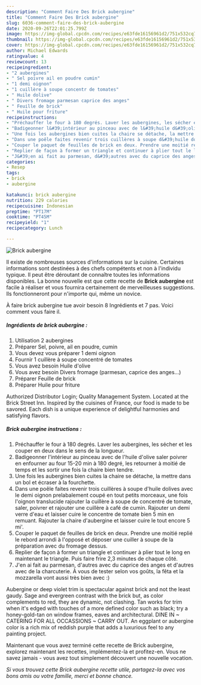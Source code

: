 ```yaml
---
description: "Comment Faire Des Brick aubergine"
title: "Comment Faire Des Brick aubergine"
slug: 6036-comment-faire-des-brick-aubergine
date: 2020-09-26T22:01:25.799Z
image: https://img-global.cpcdn.com/recipes/e63fde16156961d2/751x532cq70/brick-aubergine-photo-principale-de-la-recette.jpg
thumbnail: https://img-global.cpcdn.com/recipes/e63fde16156961d2/751x532cq70/brick-aubergine-photo-principale-de-la-recette.jpg
cover: https://img-global.cpcdn.com/recipes/e63fde16156961d2/751x532cq70/brick-aubergine-photo-principale-de-la-recette.jpg
author: Michael Edwards
ratingvalue: 4
reviewcount: 13
recipeingredient:
- "2 aubergines"
- " Sel poivre ail en poudre cumin"
- "1 demi oignon"
- "1 cuillère à soupe concentr de tomates"
- " Huile dolive"
- " Divers fromage parmesan caprice des anges"
- " Feuille de brick"
- " Huile pour friture"
recipeinstructions:
- "Préchauffer le four à 180 degrés. Laver les aubergines, les sécher et les couper en deux dans le sens de la longueur."
- "Badigeonner l&#39;intérieur au pinceau avec de l&#39;huile d&#39;olive saler poivrer en enfourner au four 15-20 min à 180 degré, les retourner à moitié de temps et les sortir une fois la chaire bien tendre."
- "Une fois les aubergines bien cuites la chaire se détache, la mettre dans un bol et écraser à la fourchette."
- "Dans une poêle faites revenir trois cuillères à soupe d&#39;huile dolives avec le demi oignon prelabalement coupé en tout petits morceaux, une fois l&#39;oignon translucide rajouter la cuillère à soupe de concentré de tomate, saler, poivrer et rajouter une cuillère à café de cumin. Rajouter un demi verre d&#39;eau et laisser cuire le concentre de tomate bien 5 min en remuant. Rajouter la chaire d&#39;aubergine et laisser cuire le tout encore 5 mi&#39;."
- "Couper le paquet de feuilles de brick en deux. Prendre une moitié replié le rebord arrondi à l&#39;opposé et déposer une cuiller à soupe de la préparation avec du fromage dessus."
- "Replier de façon à former un triangle et continuer à plier tout le long en maintenant le triangle. Puis faire frire 2,3 minutes de chaque côté."
- "J&#39;en ai fait au parmesan, d&#39;autres avec du caprice des anges et d&#39;autres avec de la charcuterie. À vous de tester selon vos goûts, la fêta et la mozzarella vont aussi très bien avec :)"
categories:
- Resep
tags:
- brick
- aubergine

katakunci: brick aubergine 
nutrition: 229 calories
recipecuisine: Indonesian
preptime: "PT17M"
cooktime: "PT45M"
recipeyield: "1"
recipecategory: Lunch

---
```



![Brick aubergine](https://img-global.cpcdn.com/recipes/e63fde16156961d2/751x532cq70/brick-aubergine-photo-principale-de-la-recette.jpg)

Il existe de nombreuses sources d'informations sur la cuisine. Certaines informations sont destinées à des chefs compétents et non à l'individu typique. Il peut être déroutant de connaître toutes les informations disponibles. La bonne nouvelle est que cette recette de <strong> Brick aubergine </strong> est facile à réaliser et vous fournira certainement de merveilleuses suggestions. Ils fonctionneront pour n'importe qui, même un novice.

<!--inarticleads1-->

À faire brick aubergine tue avoir besoin 8 Ingrédients et 7 pas. Voici comment vous faire il.

##### Ingrédients de brick aubergine :

1. Utilisation 2 aubergines
1. Préparer  Sel, poivre, ail en poudre, cumin
1. Vous devez vous préparer 1 demi oignon
1. Fournir 1 cuillère à soupe concentré de tomates
1. Vous avez besoin  Huile d&#39;olive
1. Vous avez besoin  Divers fromage (parmesan, caprice des anges...)
1. Préparer  Feuille de brick
1. Préparer  Huile pour friture


Authorized Distributor Login; Quality Management System. Located at the Brick Street Inn. Inspired by the cuisines of France, our food is made to be savored. Each dish is a unique experience of delightful harmonies and satisfying flavors. 

<!--inarticleads2-->

##### Brick aubergine instructions :

1. Préchauffer le four à 180 degrés. Laver les aubergines, les sécher et les couper en deux dans le sens de la longueur.
1. Badigeonner l&#39;intérieur au pinceau avec de l&#39;huile d&#39;olive saler poivrer en enfourner au four 15-20 min à 180 degré, les retourner à moitié de temps et les sortir une fois la chaire bien tendre.
1. Une fois les aubergines bien cuites la chaire se détache, la mettre dans un bol et écraser à la fourchette.
1. Dans une poêle faites revenir trois cuillères à soupe d&#39;huile dolives avec le demi oignon prelabalement coupé en tout petits morceaux, une fois l&#39;oignon translucide rajouter la cuillère à soupe de concentré de tomate, saler, poivrer et rajouter une cuillère à café de cumin. Rajouter un demi verre d&#39;eau et laisser cuire le concentre de tomate bien 5 min en remuant. Rajouter la chaire d&#39;aubergine et laisser cuire le tout encore 5 mi&#39;.
1. Couper le paquet de feuilles de brick en deux. Prendre une moitié replié le rebord arrondi à l&#39;opposé et déposer une cuiller à soupe de la préparation avec du fromage dessus.
1. Replier de façon à former un triangle et continuer à plier tout le long en maintenant le triangle. Puis faire frire 2,3 minutes de chaque côté.
1. J&#39;en ai fait au parmesan, d&#39;autres avec du caprice des anges et d&#39;autres avec de la charcuterie. À vous de tester selon vos goûts, la fêta et la mozzarella vont aussi très bien avec :)


Aubergine or deep violet trim is spectacular against brick and not the least gaudy. Sage and evergreen contrast with the brick but, as color complements to red, they are dynamic, not clashing. Tan works for trim when it&#39;s edged with touches of a more defined color such as black; try a honey-gold-tan on window frames, eaves and architectural. DINE IN ~ CATERING FOR ALL OCCASSIONS ~ CARRY OUT. An eggplant or aubergine color is a rich mix of reddish purple that adds a luxurious feel to any painting project. 

<!--inarticleads1-->

<p>
Maintenant que vous avez terminé cette recette de Brick aubergine, explorez maintenant les recettes, implémentez-la et profitez-en. Vous ne savez jamais - vous avez tout simplement découvert une nouvelle vocation.
</p>

<p>
<i>Si vous trouvez cette Brick aubergine recette utile, partagez-la avec vos bons amis ou votre famille, merci et bonne chance.</i>
</p>
